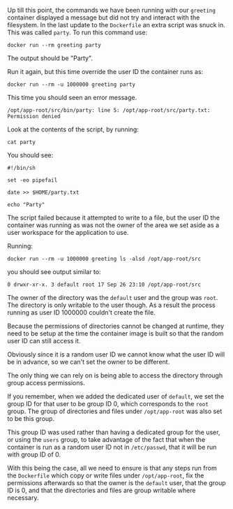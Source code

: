 Up till this point, the commands we have been running with our `greeting` container displayed a message but did not try and interact with the filesystem. In the last update to the `Dockerfile` an extra script was snuck in. This was called `party`. To run this command use:

```execute
docker run --rm greeting party
```

The output should be "Party".

Run it again, but this time override the user ID the container runs as:

```execute
docker run --rm -u 1000000 greeting party
```

This time you should seen an error message.

```
/opt/app-root/src/bin/party: line 5: /opt/app-root/src/party.txt: Permission denied
```

Look at the contents of the script, by running:

```execute
cat party
```

You should see:

```
#!/bin/sh

set -eo pipefail

date >> $HOME/party.txt

echo "Party"
```

The script failed because it attempted to write to a file, but the user ID the container was running as was not the owner of the area we set aside as a user workspace for the application to use.

Running:

```execute
docker run --rm -u 1000000 greeting ls -alsd /opt/app-root/src
```

you should see output similar to:

```
0 drwxr-xr-x. 3 default root 17 Sep 26 23:10 /opt/app-root/src
```

The owner of the directory was the `default` user and the group was `root`. The directory is only writable to the user though. As a result the process running as user ID 1000000 couldn't create the file.

Because the permissions of directories cannot be changed at runtime, they need to be setup at the time the container image is built so that the random user ID can still access it.

Obviously since it is a random user ID we cannot know what the user ID will be in advance, so we can't set the owner to be different.

The only thing we can rely on is being able to access the directory through group access permissions.

If you remember, when we added the dedicated user of `default`, we set the group ID for that user to be group ID 0, which corresponds to the `root` group. The group of directories and files under `/opt/app-root` was also set to be this group.

This group ID was used rather than having a dedicated group for the user, or using the `users` group, to take advantage of the fact that when the container is run as a random user ID not in `/etc/passwd`, that it will be run with group ID of 0.

With this being the case, all we need to ensure is that any steps run from the `Dockerfile` which copy or write files under `/opt/app-root`, fix the permissions afterwards so that the owner is the `default` user, that the group ID is 0, and that the directories and files are group writable where necessary.
